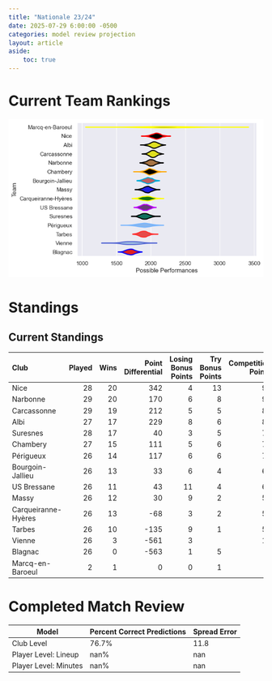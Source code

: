 ```yaml
---  
title: "Nationale 23/24"  
date: 2025-07-29 6:00:00 -0500  
categories: model review projection  
layout: article  
aside:  
    toc: true  
---
```

# Current Team Rankings


![Club Rankings](plots/rankings_Nationale_2324.png)
# Standings

## Current Standings


| Club                |   Played |   Wins |   Point Differential |   Losing Bonus Points |   Try Bonus Points |   Competition Points |
|:--------------------|---------:|-------:|---------------------:|----------------------:|-------------------:|---------------------:|
| Nice                |       28 |     20 |                  342 |                     4 |                 13 |                   99 |
| Narbonne            |       29 |     20 |                  170 |                     6 |                  8 |                   94 |
| Carcassonne         |       29 |     19 |                  212 |                     5 |                  5 |                   88 |
| Albi                |       27 |     17 |                  229 |                     8 |                  6 |                   82 |
| Suresnes            |       28 |     17 |                   40 |                     3 |                  5 |                   76 |
| Chambery            |       27 |     15 |                  111 |                     5 |                  6 |                   75 |
| Périgueux           |       26 |     14 |                  117 |                     6 |                  6 |                   70 |
| Bourgoin-Jallieu    |       26 |     13 |                   33 |                     6 |                  4 |                   64 |
| US Bressane         |       26 |     11 |                   43 |                    11 |                  4 |                   61 |
| Massy               |       26 |     12 |                   30 |                     9 |                  2 |                   59 |
| Carqueiranne-Hyères |       26 |     13 |                  -68 |                     3 |                  2 |                   59 |
| Tarbes              |       26 |     10 |                 -135 |                     9 |                  1 |                   50 |
| Vienne              |       26 |      3 |                 -561 |                     3 |                    |                   15 |
| Blagnac             |       26 |      0 |                 -563 |                     1 |                  5 |                    6 |
| Marcq-en-Baroeul    |        2 |      1 |                    0 |                     0 |                  1 |                    5 |



# Completed Match Review


| Model | Percent Correct Predictions | Spread Error |
| ------ | ------ | ------ |
| Club Level | 76.7% | 11.8 |
| Player Level: Lineup | nan% | nan |
| Player Level: Minutes | nan% | nan |


